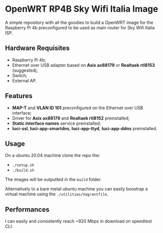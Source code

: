 # OpenWRT RP4B Sky Wifi Italia Image

A simple repository with all the goodies to build a OpenWRT image for the Raspberry Pi 4b preconfigured to be used as main router for Sky Wifi Italia ISP.

## Hardware Requisites

- Raspberry Pi 4b;
- Ethernet over USB adapter based on **Asix ax88179** or **Realtaek rtl8153** (suggested);
- Switch;
- External AP.

## Features

- **MAP-T** and **VLAN ID 101** preconfigured on the Ethernet over USB interface;
- Driver for **Asix ax88179** and **Realtaek rtl8152** preinstalled;
- **Static interface names** service preinstalled;
- **luci-ssl**, **luci-app-smartdns**, **luci-app-ttyd**, **luci-app-ddns** preinstalled.

## Usage

On a ubuntu 20.04 machine clone the repo the:

- `./setup.sh`
- `./build.sh`

The images will be outputted in the `build` folder.

Alternatively to a bare metal ubuntu machine you can easily boostrap a virtual machine using the `./utilities/Vagrantfile`.

## Performances

I can easily and consistently reach ~920 Mbps in download on speedtest CLI.
